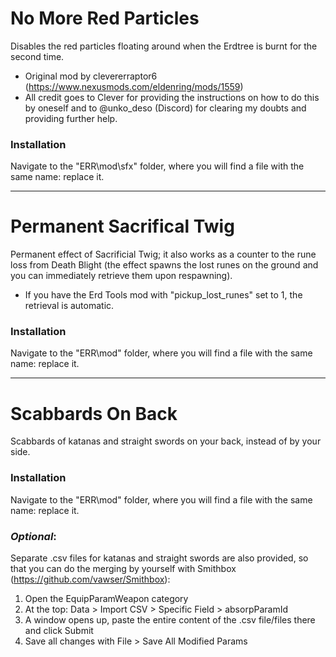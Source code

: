 # No More Red Particles

Disables the red particles floating around when the Erdtree is burnt for the second time.
- Original mod by clevererraptor6 (https://www.nexusmods.com/eldenring/mods/1559)
- All credit goes to Clever for providing the instructions on how to do this by oneself and to @unko_deso (Discord) for clearing my doubts and providing further help.

### Installation

Navigate to the "ERR\mod\sfx" folder, where you will find a file with the same name: replace it.

----------

# Permanent Sacrifical Twig

Permanent effect of Sacrificial Twig; it also works as a counter to the rune loss from Death Blight (the effect spawns the lost runes on the ground and you can immediately retrieve them upon respawning).
- If you have the Erd Tools mod with "pickup_lost_runes" set to 1, the retrieval is automatic.

### Installation

Navigate to the "ERR\mod" folder, where you will find a file with the same name: replace it.

----------

# Scabbards On Back

Scabbards of katanas and straight swords on your back, instead of by your side.

### Installation

Navigate to the "ERR\mod" folder, where you will find a file with the same name: replace it.

### _Optional_:
Separate .csv files for katanas and straight swords are also provided, so that you can do the merging by yourself with Smithbox (https://github.com/vawser/Smithbox):
1) Open the EquipParamWeapon category
2) At the top: Data > Import CSV > Specific Field > absorpParamId
3) A window opens up, paste the entire content of the .csv file/files there and click Submit
4) Save all changes with File > Save All Modified Params
